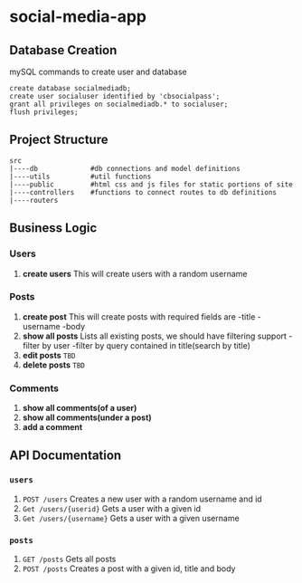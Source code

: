 # social-media-app
## Database Creation
mySQL commands to create user and database
```
create database socialmediadb;
create user socialuser identified by 'cbsocialpass';
grant all privileges on socialmediadb.* to socialuser;
flush privileges;

```

## Project Structure
```shell
src
|----db             #db connections and model definitions
|----utils          #util functions 
|----public         #html css and js files for static portions of site
|----controllers    #functions to connect routes to db definitions
|----routers
```
## Business Logic

### Users

1. **create users**
    This will create users with a random username

### Posts
1. **create post**
    This will create posts with required fields are
    -title
    -username 
    -body
2. **show all posts**
    Lists all existing posts, we should have filtering support
    -filter by user
    -filter by query contained in title(search by title)
3. **edit posts** `TBD`
3. **delete posts** `TBD`

### Comments
1. **show all comments(of a user)**
2. **show all comments(under a post)**
3. **add a comment**


## API Documentation
 ### `users`
 1. `POST /users`
 Creates a new user with a random username and id
 2. `Get /users/{userid}`
 Gets a user with a given id
 3. `Get /users/{username}`
 Gets a user with a given username

### `posts`
 1. `GET /posts`
 Gets all posts
 2. `POST /posts`
 Creates a post with a given id, title and body

 

